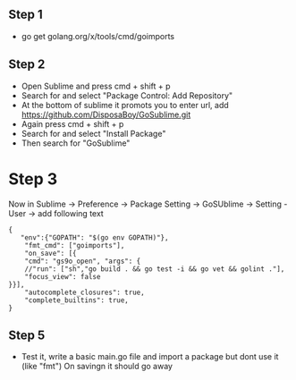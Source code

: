 ## Step 1
- go get golang.org/x/tools/cmd/goimports
## Step 2
- Open Sublime and press cmd + shift + p 
- Search for and select "Package Control: Add Repository"
- At the bottom of sublime it promots you to enter url, add https://github.com/DisposaBoy/GoSublime.git
- Again press cmd + shift + p
- Search for and select "Install Package"
- Then search for "GoSublime"

# Step 3
Now in Sublime -> Preference -> Package Setting -> GoSUblime -> Setting - User -> add following text
```
{
   "env":{"GOPATH": "$(go env GOPATH)"},
    "fmt_cmd": ["goimports"],
    "on_save": [{
    "cmd": "gs9o_open", "args": {
    //"run": ["sh","go build . && go test -i && go vet && golint ."],
    "focus_view": false
}}],
    "autocomplete_closures": true,
    "complete_builtins": true,
}

```
## Step 5
- Test it, write a basic main.go file and import a package but dont use it (like "fmt") On savingn it should go away
